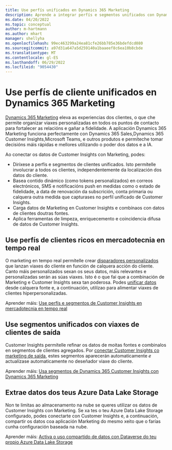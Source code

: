 ```yaml
---
title: Use perfís unificados en Dynamics 365 Marketing
description: Aprende a integrar perfís e segmentos unificados con Dynamics 365 Marketing.
ms.date: 04/20/2022
ms.topic: conceptual
author: m-hartmann
ms.author: mhart
manager: shellyha
ms.openlocfilehash: 99ec463299a24ea81cfe26bb785e36bdefdcd080
ms.sourcegitcommit: a97d31a647a5d259140a1baaeef8c6ea10b8cbde
ms.translationtype: MT
ms.contentlocale: gl-ES
ms.lasthandoff: 06/29/2022
ms.locfileid: "9054430"
---
```

# <a name="use-unified-customer-profiles-in-dynamics-365-marketing"></a>Use perfís de cliente unificados en Dynamics 365 Marketing

[Dynamics 365 Marketing](/dynamics365/marketing/overview) eleva as experiencias dos clientes, o que che permite organizar viaxes personalizadas en todos os puntos de contacto para fortalecer as relacións e gañar a fidelidade. A aplicación Dynamics 365 Marketing funciona perfectamente con Dynamics 365 Sales,Dynamics 365 Customer Insights,Microsoft Teams, e outros produtos e permíteche tomar decisións máis rápidas e mellores utilizando o poder dos datos e a IA.

Ao conectar os datos de Customer Insights con Marketing, podes:

- Diríxese a perfís e segmentos de clientes unificados. Isto permítelle involucrar a todos os clientes, independentemente da localización dos datos do cliente.
- Basea contido dinámico (como tokens personalizados) en correos electrónicos, SMS e notificacións push en medidas como o estado de fidelidade, a data de renovación da subscrición, conta primaria ou calquera outra medida que capturases no perfil unificado de Customer Insights.
- Carga datos de Marketing en Customer Insights e combínaos con datos de clientes doutras fontes.
- Aplica ferramentas de limpeza, enriquecemento e coincidencia difusa de datos de Customer Insights.

## <a name="use-rich-customer-profiles-in-real-time-marketing"></a>Use perfís de clientes ricos en mercadotecnia en tempo real

O marketing en tempo real permítelle crear [disparadores personalizados](/dynamics365/marketing/real-time-marketing-custom-triggers) que lanzan viaxes do cliente en función de calquera acción do cliente. Canto máis personalizados sexan os seus datos, máis relevantes e personalizadas serán as súas viaxes. Isto é o que fai que a combinación de Marketing e Customer Insights sexa tan poderosa. Podes [unificar datos](data-unification.md) desde calquera fonte e, a continuación, utilízao para alimentar viaxes de clientes hiperpersonalizadas.

Aprender máis: [Use perfís e segmentos de Customer Insights en mercadotecnia en tempo real](/dynamics365/marketing/real-time-marketing-ci-profile)

## <a name="use-unified-segments-with-outbound-customer-journeys"></a>Use segmentos unificados con viaxes de clientes de saída

Customer Insights permítelle refinar os datos de moitas fontes e combinalos en segmentos de clientes agregados. Por [conectar Customer Insights co marketing de saída](export-dynamics365-marketing.md), estes segmentos aparecerán automaticamente *e* actualízase automaticamente no deseñador viaxe do cliente.

Aprender máis: [Usa segmentos de Dynamics 365 Customer Insights con Dynamics 365 Marketing](/dynamics365/marketing/customer-insights-segments)

## <a name="pull-data-from-your-own-azure-data-lake-storage"></a>Extrae datos dos teus Azure Data Lake Storage

Non te limitas ao almacenamento na nube se queres utilizar os datos de Customer Insights con Marketing. Se xa tes o teu Azure Data Lake Storage configurado, podes conectarte con Customer Insights e, a continuación, compartir os datos coa aplicación Marketing do mesmo xeito que o farías cunha configuración baseada na nube.

Aprender máis: [Activa o uso compartido de datos con Dataverse do teu propio Azure Data Lake Storage](customer-insights-dataverse.md#enable-data-sharing-with-dataverse-from-your-own-azure-data-lake-storage-preview)

